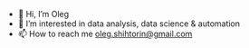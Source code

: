 - 👋 Hi, I’m Oleg
- 👀 I’m interested in data analysis, data science & automation
- 📫 How to reach me oleg.shihtorin@gmail.com

<!---
Oleg-Shikhtorin/Oleg-Shikhtorin is a ✨ special ✨ repository because its `README.md` (this file) appears on your GitHub profile.
You can click the Preview link to take a look at your changes.
--->
